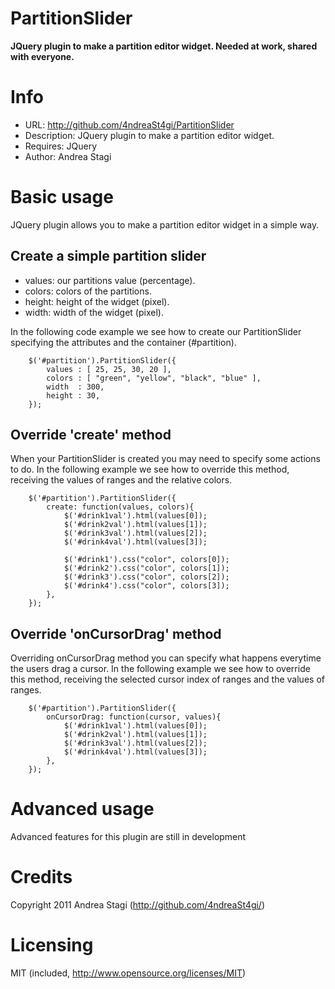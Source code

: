 PartitionSlider
===============

**JQuery plugin to make a partition editor widget. Needed at work, shared with everyone.**

# Info


- URL: http://github.com/4ndreaSt4gi/PartitionSlider
- Description: JQuery plugin to make a partition editor widget.
- Requires: JQuery
- Author: Andrea Stagi

# Basic usage

JQuery plugin allows you to make a partition editor widget in a simple way.

Create a simple partition slider
--------------------------------

- values: our partitions value (percentage).
- colors: colors of the partitions.
- height: height of the widget (pixel).
- width: width of the widget (pixel).

In the following code example we see how to create our PartitionSlider specifying the attributes and the container (#partition).

        $('#partition').PartitionSlider({
            values : [ 25, 25, 30, 20 ],
            colors : [ "green", "yellow", "black", "blue" ],
            width  : 300,
            height : 30,
        });

Override 'create' method
------------------------

When your PartitionSlider is created you may need to specify some actions to do.
In the following example we see how to override this method, receiving the values of ranges and the relative colors.

        $('#partition').PartitionSlider({
            create: function(values, colors){
                $('#drink1val').html(values[0]);
                $('#drink2val').html(values[1]);
                $('#drink3val').html(values[2]);
                $('#drink4val').html(values[3]);

                $('#drink1').css("color", colors[0]);
                $('#drink2').css("color", colors[1]);
                $('#drink3').css("color", colors[2]);
                $('#drink4').css("color", colors[3]);
            },
        });

Override 'onCursorDrag' method
------------------------------

Overriding onCursorDrag method you can specify what happens everytime the users drag a cursor.
In the following example we see how to override this method, receiving the selected cursor index of ranges and the values of ranges.

        $('#partition').PartitionSlider({
            onCursorDrag: function(cursor, values){
                $('#drink1val').html(values[0]);
                $('#drink2val').html(values[1]);
                $('#drink3val').html(values[2]);
                $('#drink4val').html(values[3]);
            },
        });


# Advanced usage

Advanced features for this plugin are still in development

# Credits

Copyright 2011 Andrea Stagi (http://github.com/4ndreaSt4gi/)

# Licensing

MIT (included, http://www.opensource.org/licenses/MIT)
